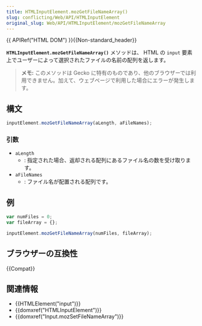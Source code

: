 ```yaml
---
title: HTMLInputElement.mozGetFileNameArray()
slug: conflicting/Web/API/HTMLInputElement
original_slug: Web/API/HTMLInputElement/mozGetFileNameArray
---
```


{{ APIRef("HTML DOM") }}{{Non-standard_header}}

**`HTMLInputElement.mozGetFileNameArray()`** メソッドは、 HTML の `input` 要素上でユーザーによって選択されたファイルの名前の配列を返します。

> **メモ:** このメソッドは Gecko に特有のものであり、他のブラウザーでは利用できません。加えて、ウェブページで利用した場合にエラーが発生します。

## 構文

```js
inputElement.mozGetFileNameArray(aLength, aFileNames);
```

### 引数

- `aLength`
  - : 指定された場合、返却される配列にあるファイル名の数を受け取ります。
- `aFileNames`
  - : ファイル名が配置される配列です。

## 例

```js
var numFiles = 0;
var fileArray = {};

inputElement.mozGetFileNameArray(numFiles, fileArray);
```

## ブラウザーの互換性

{{Compat}}

## 関連情報

- {{HTMLElement("input")}}
- {{domxref("HTMLInputElement")}}
- {{domxref("Input.mozSetFileNameArray")}}
